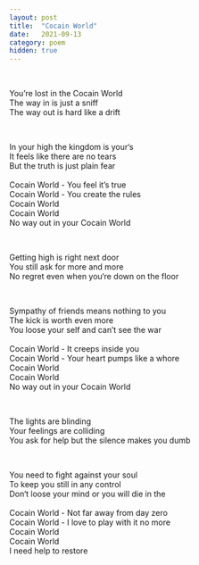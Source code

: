 ```yaml
---
layout: post
title:  "Cocain World"
date:   2021-09-13 
category: poem
hidden: true
---
```

<p>&nbsp;</p>
You’re lost in the Cocain World<br />
The way in is just a sniff<br />
The way out is hard like a drift<br />
<p>&nbsp;</p>
In your high the kingdom is your‘s<br />
It feels like there are no tears<br />
But the truth is just plain fear<br />
<br />
Cocain World - You feel it’s true<br />
Cocain World - You create the rules<br />
Cocain World<br />
Cocain World<br />
No way out in your Cocain World<br />
<p>&nbsp;</p>
Getting high is right next door<br />
You still ask for more and more<br />
No regret even when you‘re down on the floor<br />
<p>&nbsp;</p>
Sympathy of friends means nothing to you<br />
The kick is worth even more<br />
You loose your self and can’t see the war<br />
<br />
Cocain World - It creeps inside you<br />
Cocain World - Your heart pumps like a whore<br />
Cocain World<br />
Cocain World<br />
No way out in your Cocain World<br />
<p>&nbsp;</p>
The lights are blinding<br />
Your feelings are colliding<br />
You ask for help but the silence makes you dumb<br />
<p>&nbsp;</p>
You need to fight against your soul<br />
To keep you still in any control<br />
Don‘t loose your mind or you will die in the<br />
<br />
Cocain World - Not far away from day zero<br />
Cocain World - I love to play with it no more<br />
Cocain World<br />
Cocain World<br />
I need help to restore<br />
